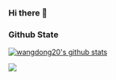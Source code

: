### Hi there 👋

<!--
**wangdong20/wangdong20** is a ✨ _special_ ✨ repository because its `README.md` (this file) appears on your GitHub profile.

Here are some ideas to get you started:

- 🔭 I’m currently working on ...
- 🌱 I’m currently learning ...
- 👯 I’m looking to collaborate on ...
- 🤔 I’m looking for help with ...
- 💬 Ask me about ...
- 📫 How to reach me: ...
- 😄 Pronouns: ...
- ⚡ Fun fact: ...
-->
### Github State

[![wangdong20's github stats](https://github-readme-stats.vercel.app/api?username=wangdong20&show_icons=true&theme=tokyonight)](https://github.com/wangdong20/github-readme-stats)

<a href="https://github.com/wangdong20/DWKotlinScriptCompiler">
  <img align="left" src="https://github-readme-stats.vercel.app/api/pin/?username=wangdong20&repo=DWKotlinScriptCompiler&show_icons=true&title_color=fff&icon_color=79ff97&text_color=9f9f9f&bg_color=151515" />
</a>
